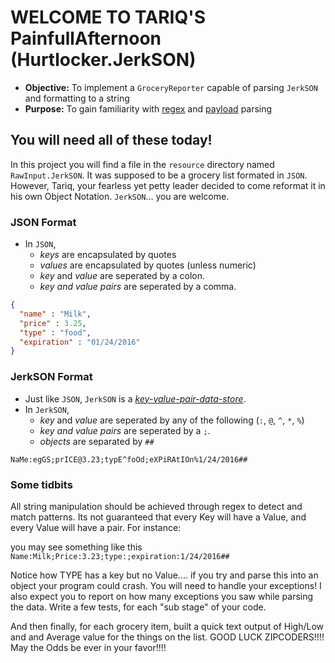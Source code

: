 # WELCOME TO TARIQ'S PainfullAfternoon (Hurtlocker.JerkSON)
* **Objective:** To implement a `GroceryReporter` capable of parsing `JerkSON` and formatting to a string
* **Purpose:** To gain familiarity with [regex](https://en.wikipedia.org/wiki/Regular_expression) and [payload](https://en.wikipedia.org/wiki/Payload_(computing)) parsing

## You will need all of these today!
In this project you will find a file in the `resource` directory named `RawInput.JerkSON`.
It was supposed to be a grocery list formated in `JSON`. However, Tariq, your fearless yet petty leader decided to come reformat it in his own Object Notation. `JerkSON`... you are welcome.

### JSON Format
* In `JSON`,
  * _keys_ are encapsulated by quotes
  * _values_ are encapsulated by quotes (unless numeric)
  * _key_ and _value_ are seperated by a colon.
  * _key and value pairs_ are seperated by a comma.

```json
{
  "name" : "Milk",
  "price" : 3.25,
  "type" : "food",
  "expiration" : "01/24/2016" 
}
```

### JerkSON Format
* Just like `JSON`, `JerkSON` is a [_key-value-pair-data-store_](https://en.wikipedia.org/wiki/Attribute%E2%80%93value_pair).
* In `JerkSON`,
  * _key_ and _value_ are seperated by any of the following (`:`, `@`, `^`, `*`, `%`)
  * _key and value pairs_ are seperated by a `;`.
  * _objects_ are separated by `##`

```
NaMe:egGS;prICE@3.23;typE^foOd;eXPiRAtIOn%1/24/2016##
```

### Some tidbits
All string manipulation should be achieved through regex to detect and match patterns.
Its not guaranteed that every Key will have a Value, and every Value will have a pair. For instance:

you may see something like this
`Name:Milk;Price:3.23;type:;expiration:1/24/2016##`

Notice how TYPE has a key but no Value.... if you try and parse this into an object your program could crash.
You will need to handle your exceptions!
I also expect you to report on how many exceptions you saw while parsing the data.
Write a few tests, for each "sub stage" of your code.

And then finally, for each grocery item, built a quick text output of High/Low and and Average value for the things on the list.
GOOD LUCK ZIPCODERS!!!! May the Odds be ever in your favor!!!!


